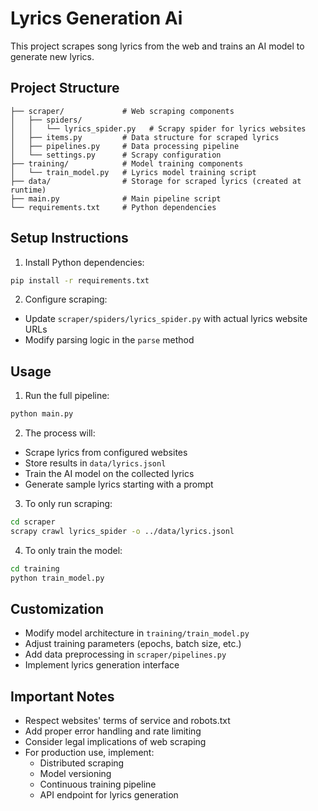 # Lyrics Generation Ai

This project scrapes song lyrics from the web and trains an AI model to generate new lyrics.

## Project Structure

```
├── scraper/             # Web scraping components
│   ├── spiders/
│   │   └── lyrics_spider.py   # Scrapy spider for lyrics websites
│   ├── items.py         # Data structure for scraped lyrics
│   ├── pipelines.py     # Data processing pipeline
│   └── settings.py      # Scrapy configuration
├── training/            # Model training components
│   └── train_model.py   # Lyrics model training script
├── data/                # Storage for scraped lyrics (created at runtime)
├── main.py              # Main pipeline script
└── requirements.txt     # Python dependencies
```

## Setup Instructions

1. Install Python dependencies:
```bash
pip install -r requirements.txt
```

2. Configure scraping:
- Update `scraper/spiders/lyrics_spider.py` with actual lyrics website URLs
- Modify parsing logic in the `parse` method

## Usage

1. Run the full pipeline:
```bash
python main.py
```

2. The process will:
- Scrape lyrics from configured websites
- Store results in `data/lyrics.jsonl`
- Train the AI model on the collected lyrics
- Generate sample lyrics starting with a prompt

3. To only run scraping:
```bash
cd scraper
scrapy crawl lyrics_spider -o ../data/lyrics.jsonl
```

4. To only train the model:
```bash
cd training
python train_model.py
```

## Customization

- Modify model architecture in `training/train_model.py`
- Adjust training parameters (epochs, batch size, etc.)
- Add data preprocessing in `scraper/pipelines.py`
- Implement lyrics generation interface

## Important Notes

- Respect websites' terms of service and robots.txt
- Add proper error handling and rate limiting
- Consider legal implications of web scraping
- For production use, implement:
  - Distributed scraping
  - Model versioning
  - Continuous training pipeline
  - API endpoint for lyrics generation
